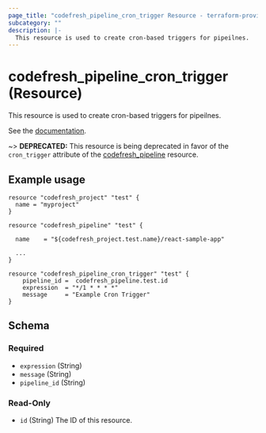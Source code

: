 ```yaml
---
page_title: "codefresh_pipeline_cron_trigger Resource - terraform-provider-codefresh"
subcategory: ""
description: |-
  This resource is used to create cron-based triggers for pipeilnes.
---
```


# codefresh_pipeline_cron_trigger (Resource)

This resource is used to create cron-based triggers for pipeilnes.

See the [documentation](https://codefresh.io/docs/docs/configure-ci-cd-pipeline/triggers/cron-triggers/).

~> **DEPRECATED:** This resource is being deprecated in favor of the `cron_trigger` attribute of the [codefresh_pipeline](https://registry.terraform.io/providers/codefresh-io/codefresh/latest/docs/resources/pipeline) resource.

## Example usage

```hcl
resource "codefresh_project" "test" {
  name = "myproject"
}

resource "codefresh_pipeline" "test" {

  name    = "${codefresh_project.test.name}/react-sample-app"

  ...
}

resource "codefresh_pipeline_cron_trigger" "test" {
	pipeline_id =  codefresh_pipeline.test.id
	expression  = "*/1 * * * *"
	message     = "Example Cron Trigger"
}
```

<!-- schema generated by tfplugindocs -->
## Schema

### Required

- `expression` (String)
- `message` (String)
- `pipeline_id` (String)

### Read-Only

- `id` (String) The ID of this resource.